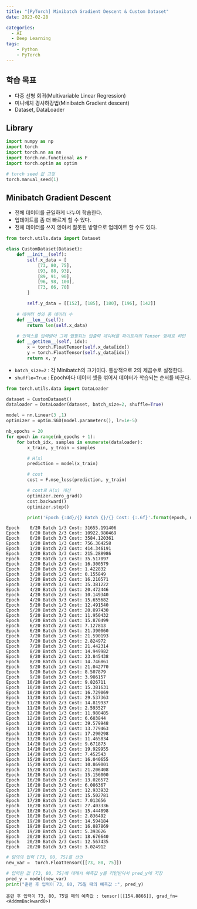 ```yaml
---
title: "[PyTorch] Minibatch Gradient Descent & Custom Dataset"
date: 2023-02-28

categories:
  - AI
  - Deep Learning
tags:
    - Python
    - PyTorch
---
```


## 학습 목표
- 다중 선형 회귀(Multivariable Linear Regression)
- 미니배치 경사하강법(Minibatch Gradient descent)
- Dataset, DataLoader

## Library


```python
import numpy as np
import torch
import torch.nn as nn
import torch.nn.functional as F
import torch.optim as optim
```


```python
# torch seed 값 고정
torch.manual_seed(1)
```


## Minibatch Gradient Descent
- 전체 데이터를 균일하게 나누어 학습한다.
- 업데이트를 좀 더 빠르게 할 수 있다.
- 전체 데이터를 쓰지 않아서 잘못된 방향으로 업데이트 할 수도 있다.


```python
from torch.utils.data import Dataset
```


```python
class CustomDataset(Dataset):
    def __init__(self):
        self.x_data = [
            [73, 80, 75],
            [93, 88, 93],
            [89, 91, 90],
            [96, 98, 100],
            [73, 66, 70]
        ]

        self.y_data = [[152], [185], [180], [196], [142]]
    
    # 데이터 셋의 총 데이터 수
    def __len__(self):
        return len(self.x_data)
    
    # 인덱스를 입력받아 그에 맵핑되는 입출력 데이터를 파이토치의 Tensor 형태로 리턴
    def __getitem__(self, idx):
        x = torch.FloatTensor(self.x_data[idx])
        y = torch.FloatTensor(self.y_data[idx])
        return x, y
```

- `batch_size=2` : 각 Minibatch의 크기이다. 통상적으로 2의 제곱수로 설정한다.
- `shuffle=True` : Epoch마다 데이터 셋을 섞어서 데이터가 학습되는 순서를 바꾼다. 


```python
from torch.utils.data import DataLoader

dataset = CustomDataset()
dataloader = DataLoader(dataset, batch_size=2, shuffle=True)
```


```python
model = nn.Linear(3 ,1)
optimizer = optim.SGD(model.parameters(), lr=1e-5) 
```


```python
nb_epochs = 20
for epoch in range(nb_epochs + 1):
    for batch_idx, samples in enumerate(dataloader):
        x_train, y_train = samples

        # H(x)
        prediction = model(x_train)

        # cost
        cost = F.mse_loss(prediction, y_train)

        # cost로 H(x) 개선
        optimizer.zero_grad()
        cost.backward()
        optimizer.step()

        print('Epoch {:4d}/{} Batch {}/{} Cost: {:.6f}'.format(epoch, nb_epochs, batch_idx+1, len(dataloader), cost.item()))
```

    Epoch    0/20 Batch 1/3 Cost: 31655.191406
    Epoch    0/20 Batch 2/3 Cost: 10922.980469
    Epoch    0/20 Batch 3/3 Cost: 3584.120361
    Epoch    1/20 Batch 1/3 Cost: 756.364258
    Epoch    1/20 Batch 2/3 Cost: 414.346191
    Epoch    1/20 Batch 3/3 Cost: 215.288986
    Epoch    2/20 Batch 1/3 Cost: 35.517097
    Epoch    2/20 Batch 2/3 Cost: 16.300579
    Epoch    2/20 Batch 3/3 Cost: 1.422832
    Epoch    3/20 Batch 1/3 Cost: 0.155849
    Epoch    3/20 Batch 2/3 Cost: 16.210571
    Epoch    3/20 Batch 3/3 Cost: 35.381222
    Epoch    4/20 Batch 1/3 Cost: 20.472446
    Epoch    4/20 Batch 2/3 Cost: 10.149340
    Epoch    4/20 Batch 3/3 Cost: 15.655682
    Epoch    5/20 Batch 1/3 Cost: 12.491540
    Epoch    5/20 Batch 2/3 Cost: 20.897430
    Epoch    5/20 Batch 3/3 Cost: 11.950432
    Epoch    6/20 Batch 1/3 Cost: 15.870499
    Epoch    6/20 Batch 2/3 Cost: 7.127813
    Epoch    6/20 Batch 3/3 Cost: 21.390060
    Epoch    7/20 Batch 1/3 Cost: 21.590193
    Epoch    7/20 Batch 2/3 Cost: 2.824972
    Epoch    7/20 Batch 3/3 Cost: 21.442314
    Epoch    8/20 Batch 1/3 Cost: 14.949982
    Epoch    8/20 Batch 2/3 Cost: 23.845438
    Epoch    8/20 Batch 3/3 Cost: 14.746861
    Epoch    9/20 Batch 1/3 Cost: 21.042770
    Epoch    9/20 Batch 2/3 Cost: 8.507879
    Epoch    9/20 Batch 3/3 Cost: 3.986157
    Epoch   10/20 Batch 1/3 Cost: 9.826711
    Epoch   10/20 Batch 2/3 Cost: 15.381631
    Epoch   10/20 Batch 3/3 Cost: 16.729069
    Epoch   11/20 Batch 1/3 Cost: 29.537363
    Epoch   11/20 Batch 2/3 Cost: 14.819937
    Epoch   11/20 Batch 3/3 Cost: 2.593527
    Epoch   12/20 Batch 1/3 Cost: 11.980485
    Epoch   12/20 Batch 2/3 Cost: 6.603844
    Epoch   12/20 Batch 3/3 Cost: 39.579948
    Epoch   13/20 Batch 1/3 Cost: 13.779463
    Epoch   13/20 Batch 2/3 Cost: 17.290298
    Epoch   13/20 Batch 3/3 Cost: 11.465834
    Epoch   14/20 Batch 1/3 Cost: 9.671873
    Epoch   14/20 Batch 2/3 Cost: 19.929955
    Epoch   14/20 Batch 3/3 Cost: 7.452543
    Epoch   15/20 Batch 1/3 Cost: 16.040655
    Epoch   15/20 Batch 2/3 Cost: 10.869001
    Epoch   15/20 Batch 3/3 Cost: 21.206408
    Epoch   16/20 Batch 1/3 Cost: 15.156000
    Epoch   16/20 Batch 2/3 Cost: 13.026572
    Epoch   16/20 Batch 3/3 Cost: 6.086367
    Epoch   17/20 Batch 1/3 Cost: 12.933932
    Epoch   17/20 Batch 2/3 Cost: 15.502781
    Epoch   17/20 Batch 3/3 Cost: 7.013656
    Epoch   18/20 Batch 1/3 Cost: 27.403336
    Epoch   18/20 Batch 2/3 Cost: 15.444098
    Epoch   18/20 Batch 3/3 Cost: 2.836492
    Epoch   19/20 Batch 1/3 Cost: 14.594184
    Epoch   19/20 Batch 2/3 Cost: 16.887869
    Epoch   19/20 Batch 3/3 Cost: 5.393626
    Epoch   20/20 Batch 1/3 Cost: 18.676640
    Epoch   20/20 Batch 2/3 Cost: 12.567435
    Epoch   20/20 Batch 3/3 Cost: 3.024912
    


```python
# 임의의 입력 [73, 80, 75]를 선언
new_var =  torch.FloatTensor([[73, 80, 75]]) 

# 입력한 값 [73, 80, 75]에 대해서 예측값 y를 리턴받아서 pred_y에 저장
pred_y = model(new_var) 
print("훈련 후 입력이 73, 80, 75일 때의 예측값 :", pred_y) 
```

    훈련 후 입력이 73, 80, 75일 때의 예측값 : tensor([[154.8866]], grad_fn=<AddmmBackward0>)
